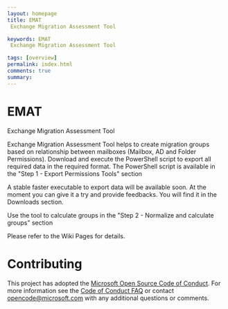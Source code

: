 ```yaml
---
layout: homepage
title: EMAT
 Exchange Migration Assessment Tool

keywords: EMAT
 Exchange Migration Assessment Tool

tags: [overview]
permalink: index.html
comments: true
summary: 
---
```


# EMAT
 Exchange Migration Assessment Tool


Exchange Migration Assessment Tool helps to create migration groups based on relationship between mailboxes (Mailbox, AD and Folder Permissions).
Download and execute the PowerShell script to export all required data in the required format.
The PowerShell script is available in the "Step 1 - Export Permissions Tools" section

A stable faster executable to export data will be available soon. At the moment you can give it a try and provide feedbacks. 
You will find it in the Downloads section.


Use the tool to calculate groups in the "Step 2 - Normalize and calculate groups" section


Please refer to the Wiki Pages for details.






# Contributing

This project has adopted the [Microsoft Open Source Code of Conduct](https://opensource.microsoft.com/codeofconduct/). For more information see the [Code of Conduct FAQ](https://opensource.microsoft.com/codeofconduct/faq/) or contact [opencode@microsoft.com](mailto:opencode@microsoft.com) with any additional questions or comments.
